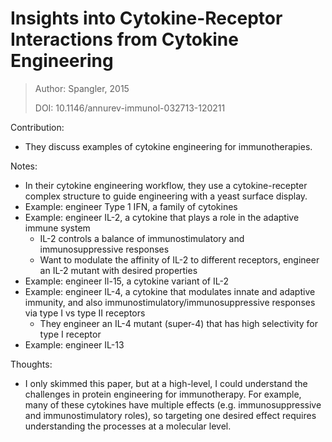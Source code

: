 # **Insights into Cytokine-Receptor Interactions from Cytokine Engineering**

> Author: Spangler, 2015
>
> DOI: 10.1146/annurev-immunol-032713-120211

Contribution: 

- They discuss examples of cytokine engineering for immunotherapies.

Notes: 

- In their cytokine engineering workflow, they use a cytokine-recepter complex structure to guide engineering with a yeast surface display.
- Example: engineer Type 1 IFN, a family of cytokines
- Example: engineer IL-2, a cytokine that plays a role in the adaptive immune system
  - IL-2 controls a balance of immunostimulatory and immunosuppressive responses
  - Want to modulate the affinity of IL-2 to different receptors, engineer an IL-2 mutant with desired properties
- Example: engineer Il-15, a cytokine variant of IL-2
- Example: engineer IL-4, a cytokine that modulates innate and adaptive immunity, and also immunostimulatory/immunosuppressive responses via type I vs type II receptors
  - They engineer an IL-4 mutant (super-4) that has high selectivity for type I receptor
- Example: engineer IL-13

Thoughts:

- I only skimmed this paper, but at a high-level, I could understand the challenges in protein engineering for immunotherapy. For example, many of these cytokines have multiple effects (e.g. immunosuppressive and immunostimulatory roles), so targeting one desired effect requires understanding the processes at a molecular level. 

